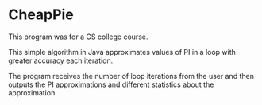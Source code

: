 # CheapPie
This program was for a CS college course.

This simple algorithm in Java approximates values of PI in a loop with greater accuracy each iteration.

The program receives the number of loop iterations from the user and then outputs the PI approximations and different statistics about the approximation.